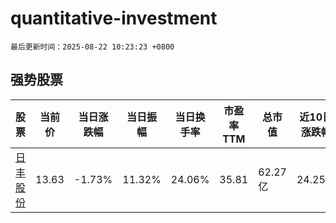 # quantitative-investment

`最后更新时间：2025-08-22 10:23:23 +0800`

## 强势股票

|股票|当前价|当日涨跌幅|当日振幅|当日换手率|市盈率TTM|总市值|近10日涨跌幅|
|----|----|----|----|----|----|----|----|
|[日丰股份](https://xueqiu.com/S/SZ002953)|13.63|-1.73%|11.32%|24.06%|35.81|62.27亿|24.25%|
